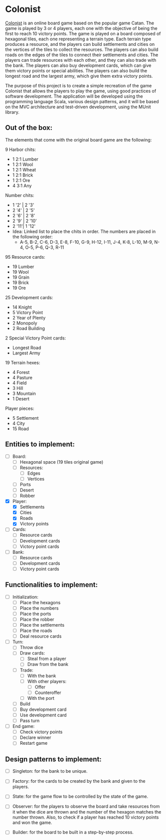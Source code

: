 # Colonist

[Colonist](https://colonist.io) is an online board game based on the popular game Catan. The game is
played by 3 or 4 players, each one with the objective of being the first to reach 10 victory points.
The game is played on a board composed of hexagonal tiles, each one representing a terrain type.
Each terrain type produces a resource, and the players can build settlements and cities on the
vertices of the tiles to collect the resources. The players can also build roads on the edges of the
tiles to connect their settlements and cities. The players can trade resources with each other, and
they can also trade with the bank. The players can also buy development cards, which can give them
victory points or special abilities. The players can also build the longest road and the largest
army, which give them extra victory points.

The purpose of this project is to create a simple recreation of the game Colonist that allows the
players to play the game, using good practices of software development. The application will be
developed using the programming language Scala, various design patterns, and it will be based on the
MVC architecture and test-driven development, using the MUnit library.

## Out of the box:

The elements that come with the original board game are the following:

9 Harbor chits:
- 1 2:1 Lumber
- 1 2:1 Wool
- 1 2:1 Wheat
- 1 2:1 Brick
- 1 2:1 Ore
- 4 3:1 Any

Number chits:
- 1 '2' | 2 '3'
- 2 '4' | 2 '5'
- 2 '6' | 2 '8'
- 2 '9' | 2 '10'
- 2 '11'| 1 '12'
- Idea: Linked list to place the chits in order. The numbers are placed in the following order:
  - A-5, B-2, C-6, D-3, E-8, F-10, G-9, H-12, I-11, J-4, K-8, L-10, M-9, N-4, O-5, P-6, Q-3, R-11

95 Resource cards:
- 19 Lumber
- 19 Wool
- 19 Grain
- 19 Brick
- 19 Ore

25 Development cards:
- 14 Knight
- 5 Victory Point
- 2 Year of Plenty
- 2 Monopoly
- 2 Road Building

2 Special Victory Point cards:
- Longest Road
- Largest Army

19 Terrain hexes:
- 4 Forest
- 4 Pasture
- 4 Field
- 3 Hill
- 3 Mountain
- 1 Desert

Player pieces:
- 5 Settlement
- 4 City
- 15 Road

## Entities to implement:

- [ ] Board:
    - [ ] Hexagonal space (19 tiles original game)
    - [ ] Resources:
        - [ ] Edges
        - [ ] Vertices
    - [ ] Ports
    - [ ] Desert
    - [ ] Robber

- [x] Player:
    - [x] Settlements
    - [x] Cities
    - [x] Roads
    - [x] Victory points

- [ ] Cards:
    - [ ] Resource cards
    - [ ] Development cards
    - [ ] Victory point cards

- [ ] Bank:
    - [ ] Resource cards
    - [ ] Development cards
    - [ ] Victory point cards

## Functionalities to implement:

- [ ] Initialization:
    - [ ] Place the hexagons
    - [ ] Place the numbers
    - [ ] Place the ports
    - [ ] Place the robber
    - [ ] Place the settlements
    - [ ] Place the roads
    - [ ] Deal resource cards

- [ ] Turn:
    - [ ] Throw dice
    - [ ] Draw cards:
      - [ ] Steal from a player
      - [ ] Draw from the bank
    - [ ] Trade:
      - [ ] With the bank
      - [ ] With other players:
        - [ ] Offer
        - [ ] Counteroffer
      - [ ] With the port
    - [ ] Build
    - [ ] Buy development card
    - [ ] Use development card
    - [ ] Pass turn

- [ ] End game:
  - [ ] Check victory points
  - [ ] Declare winner
  - [ ] Restart game

## Design patterns to implement:

- [ ] Singleton: for the bank to be unique.

- [ ] Factory: for the cards to be created by the bank and given to the players.

- [ ] State: for the game flow to be controlled by the state of the game.

- [ ] Observer: for the players to observe the board and take resources from it when the dice are
  thrown and the number of the hexagon matches the number thrown. Also, to check if a player has 
  reached 10 victory points and won the game.

- [ ] Builder: for the board to be built in a step-by-step process.